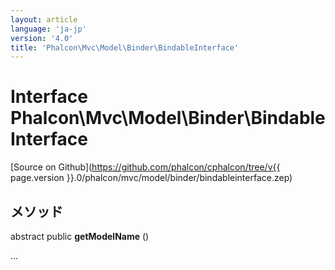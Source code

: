 ```yaml
---
layout: article
language: 'ja-jp'
version: '4.0'
title: 'Phalcon\Mvc\Model\Binder\BindableInterface'
---
```

# Interface **Phalcon\Mvc\Model\Binder\BindableInterface**

[Source on Github](https://github.com/phalcon/cphalcon/tree/v{{ page.version }}.0/phalcon/mvc/model/binder/bindableinterface.zep)

## メソッド

abstract public **getModelName** ()

...